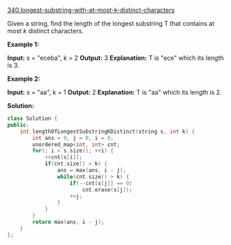 [340.longest-substring-with-at-most-k-distinct-characters](https://leetcode.com/problems/longest-substring-with-at-most-k-distinct-characters/)  

Given a string, find the length of the longest substring T that contains at most _k_ distinct characters.

**Example 1:**

**Input:** s = "eceba", k = 2
**Output:** 3
**Explanation:** T is "ece" which its length is 3.

**Example 2:**

**Input:** s = "aa", k = 1
**Output:** 2
**Explanation:** T is "aa" which its length is 2.  



**Solution:**  

```cpp
class Solution {
public:
    int lengthOfLongestSubstringKDistinct(string s, int k) {
        int ans = 0, j = 0, i = 0;
        unordered_map<int, int> cnt;
        for(; i < s.size(); ++i) {
            ++cnt[s[i]];
            if(cnt.size() > k) {
                ans = max(ans, i - j);
                while(cnt.size() > k) {
                    if(--cnt[s[j]] == 0)
                        cnt.erase(s[j]);
                    ++j;
                }
            }
        }
        return max(ans, i - j);
    }
};
```
      